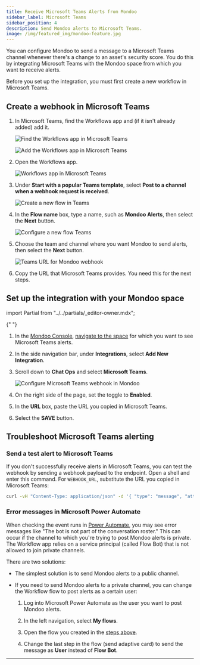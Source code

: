 ```yaml
---
title: Receive Microsoft Teams Alerts from Mondoo
sidebar_label: Microsoft Teams
sidebar_position: 4
description: Send Mondoo alerts to Microsoft Teams.
image: /img/featured_img/mondoo-feature.jpg
---
```


You can configure Mondoo to send a message to a Microsoft Teams channel whenever there's a change to an asset's security score. You do this by integrating Microsoft Teams with the Mondoo space from which you want to receive alerts.

Before you set up the integration, you must first create a new workflow in Microsoft Teams.

## Create a webhook in Microsoft Teams

1. In Microsoft Teams, find the Workflows app and (if it isn't already added) add it.

   ![Find the Workflows app in Microsoft Teams](/img/platform/maintain/alerting/msteams/app.png)

   ![Add the Workflows app in Microsoft Teams](/img/platform/maintain/alerting/msteams/add-workflows.png)

2. Open the Workflows app.

   ![Workflows app in Microsoft Teams](/img/platform/maintain/alerting/msteams/workflows.png)

3. Under **Start with a popular Teams template**, select **Post to a channel when a webhook request is received**.

   ![Create a new flow in Teams](/img/platform/maintain/alerting/msteams/create-flow.png)

4. In the **Flow name** box, type a name, such as **Mondoo Alerts**, then select the **Next** button.

   ![Configure a new flow Teams](/img/platform/maintain/alerting/msteams/set-up-flow.png)

5. Choose the team and channel where you want Mondoo to send alerts, then select the **Next** button.

   ![Teams URL for Mondoo webhook](/img/platform/maintain/alerting/msteams/copy-url.png)

6. Copy the URL that Microsoft Teams provides. You need this for the next steps.

## Set up the integration with your Mondoo space

import Partial from "../../partials/\_editor-owner.mdx";

<Partial />{" "}

1. In the [Mondoo Console](https://console.mondoo.com), [navigate to the space](/platform/start/navigate) for which you want to see Microsoft Teams alerts.

2. In the side navigation bar, under **Integrations**, select **Add New Integration**.

3. Scroll down to **Chat Ops** and select **Microsoft Teams**.

   ![Configure Microsoft Teams webhook in Mondoo](/img/platform/maintain/alerting/msteams/msteams-mondoo-configure.png)

4. On the right side of the page, set the toggle to **Enabled**.

5. In the **URL** box, paste the URL you copied in Microsoft Teams.

6. Select the **SAVE** button.

## Troubleshoot Microsoft Teams alerting

### Send a test alert to Microsoft Teams

If you don't successfully receive alerts in Microsoft Teams, you can test the webhook by sending a webhook payload to the endpoint. Open a shell and enter this command. For `WEBHOOK_URL`, substitute the URL you copied in Microsoft Teams:

```bash
curl -vH "Content-Type: application/json" -d '{ "type": "message", "attachments": [ { "contentType": "application/vnd.microsoft.card.adaptive", "contentUrl": null, "content": { "$schema": "http://adaptivecards.io/schemas/adaptive-card.json", "type": "AdaptiveCard", "version": "1.2", "body": [ { "type": "TextBlock", "text": "Hello World, this is a Mondoo Test!" } ] } } ] }' "WEBHOOK_URL"
```

### Error messages in Microsoft Power Automate

When checking the event runs in [Power Automate](https://make.powerautomate.com/), you may see error messages like "The bot is not part of the conversation roster." This can occur if the channel to which you're trying to post Mondoo alerts is private. The Workflow app relies on a service principal (called Flow Bot) that is not allowed to join private channels.

There are two solutions:

- The simplest solution is to send Mondoo alerts to a public channel.

- If you need to send Mondoo alerts to a private channel, you can change the Workflow flow to post alerts as a certain user:
  1.  Log into Microsoft Power Automate as the user you want to post Mondoo alerts.

  2.  In the left navigation, select **My flows**.

  3.  Open the flow you created in the [steps above](#create-a-webhook-in-microsoft-teams).

  4.  Change the last step in the flow (send adaptive card) to send the message as **User** instead of **Flow Bot**.

---

